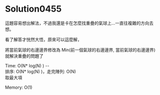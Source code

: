 # Solution0455

這題容易想出解法，不過我還是卡在怎麼找重疊的氣球上...一直往複雜的方向去想。

看了解答才恍然大悟，原來可以這麼解，

將當前氣球的右邊邊界修改為 Min(前一個氣球的右邊邊界, 當前氣球的右邊邊界) 就解決重疊的問題了

Time: O(N* log(N) ) --
<br/>排序: O(N* log(N) )，走完陣列: O(N)
<br/>取最大項

Memory: O(1)